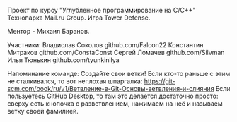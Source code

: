 Проект по курсу "Углубленное программирование на C/C++" Технопарка Mail.ru Group.
Игра Tower Defense.

Ментор - Михаил Баранов.

Участники:
Владислав Соколов github.com/Falcon22
Константин Митраков github.com/ConstaConst
Сергей Ломачев github.com/Silvman
Илья Тюнькин github.com/tyunkinilya

Напоминание команде:
Создайте свои ветки! 
Если кто-то раньше с этим не сталкивался, то вот неплохая шпаргалка:
https://git-scm.com/book/ru/v1/Ветвление-в-Git-Основы-ветвления-и-слияния
Если пользуетесь GitHub Desktop, то там это делается достаточно просто:
сверху есть кнопочка с разветвлением, нажимаем на неё и называем ветку своей фамилией.

